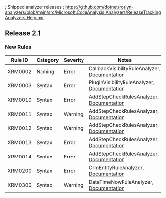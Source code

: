 ﻿; Shipped analyzer releases
; https://github.com/dotnet/roslyn-analyzers/blob/main/src/Microsoft.CodeAnalysis.Analyzers/ReleaseTrackingAnalyzers.Help.md

## Release 2.1

### New Rules

Rule ID | Category | Severity | Notes
--------|----------|----------|--------------------
XRM0002  | Naming |  Error    | CallbackVisibilityRuleAnalyzer, [Documentation](XRM0002_Documentation_Link)
XRM0003  |  Syntax   | Error | PluginVisibilityRuleAnalyzer, [Documentation](XRM0003_Documentation_Link)
XRM0010  |  Syntax  |  Error | AddStepCheckRulesAnalyzer, [Documentation](XRM0010_Documentation_Link)
XRM0011  |  Syntax   | Warning | AddStepCheckRulesAnalyzer, [Documentation](XRM0011_Documentation_Link)
XRM0012  |  Syntax   | Warning | AddStepCheckRulesAnalyzer, [Documentation](XRM0012_Documentation_Link)
XRM0013  |  Syntax   | Error | AddStepCheckRulesAnalyzer, [Documentation](XRM0013_Documentation_Link)
XRM0014  |  Syntax   | Error | AddStepCheckRulesAnalyzer, [Documentation](XRM0014_Documentation_Link)
XRM0200  |  Syntax   | Error | CrmEntityRuleAnalyzer, [Documentation](XRM0200_Documentation_Link)
XRM0300  |  Syntax   | Warning | DateTimeNowRuleAnalyzer, [Documentation](XRM0300_Documentation_Link)

